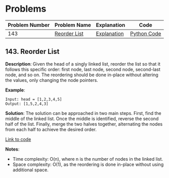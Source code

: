 # Problems

| Problem Number | Problem Name                                   | Explanation                                          | Code                                       |
|----------------|------------------------------------------------|------------------------------------------------------|--------------------------------------------|
| 143            | [Reorder List](#143-reorder-list)              | [Explanation](#143-reorder-list)                     | [Python Code](./143_reorder_list.py)       |

## 143. Reorder List

**Description**:
Given the head of a singly linked list, reorder the list so that it follows this specific order: first node, last node, second node, second-last node, and so on. The reordering should be done in-place without altering the values, only changing the node pointers.

**Example**:
```plaintext
Input: head = [1,2,3,4,5]
Output: [1,5,2,4,3]
```

**Solution**:
The solution can be approached in two main steps. First, find the middle of the linked list. Once the middle is identified, reverse the second half of the list. Finally, merge the two halves together, alternating the nodes from each half to achieve the desired order.

[Link to code](./143_reorder_list.py)

**Notes**:
- Time complexity: O(n), where n is the number of nodes in the linked list.
- Space complexity: O(1), as the reordering is done in-place without using additional space.